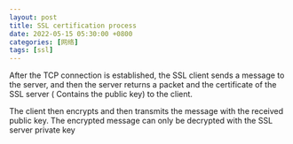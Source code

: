 ```yaml
---
layout: post
title: SSL certification process
date: 2022-05-15 05:30:00 +0800
categories: [网络]
tags: [ssl]
---
```


After the TCP connection is established, the SSL client sends a message to the server, and then the server returns a packet and the certificate of the SSL server ( Contains the public key) to the client.

The client then encrypts and then transmits the message with the received public key. The encrypted message can only be decrypted with the SSL server private key